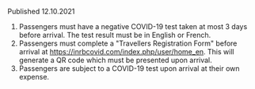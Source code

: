 Published 12.10.2021
1. Passengers must have a negative COVID-19 test taken at most 3 days before arrival. The test result must be in English or French.
2. Passengers must complete a "Travellers Registration Form" before arrival at <a href="https://inrbcovid.com/index.php/user/home_en">https://inrbcovid.com/index.php/user/home_en</a>. This will generate a QR code which must be presented upon arrival.
3. Passengers are subject to a COVID-19 test upon arrival at their own expense.